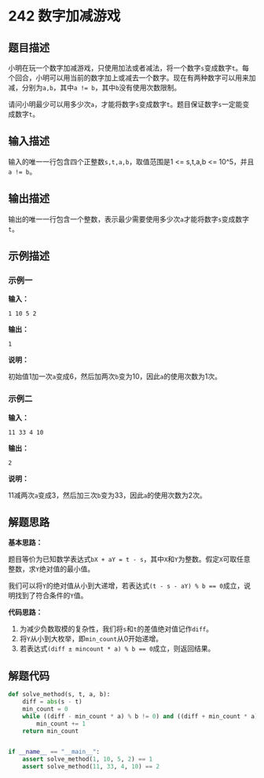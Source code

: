 # 242 数字加减游戏

## 题目描述

小明在玩一个数字加减游戏，只使用加法或者减法，将一个数字`s`变成数字`t`。每个回合，小明可以用当前的数字加上或减去一个数字。现在有两种数字可以用来加减，分别为`a,b`，其中`a != b`，其中`b`没有使用次数限制。

请问小明最少可以用多少次`a`，才能将数字`s`变成数字`t`。题目保证数字`s`一定能变成数字`t`。

## 输入描述

输入的唯一一行包含四个正整数`s,t,a,b`，取值范围是1 <= s,t,a,b <= 10^5，并且`a != b`。

## 输出描述

输出的唯一一行包含一个整数，表示最少需要使用多少次`a`才能将数字`s`变成数字`t`。

## 示例描述

### 示例一

**输入：**
```text
1 10 5 2
```

**输出：**
```text
1
```

**说明：**

初始值1加一次`a`变成6，然后加两次`b`变为10，因此`a`的使用次数为1次。

### 示例二

**输入：**
```text
11 33 4 10
```

**输出：**
```text
2
```

**说明：**

11减两次`a`变成3，然后加三次`b`变为33，因此`a`的使用次数为2次。

## 解题思路

**基本思路：**

题目等价为已知数学表达式`bX + aY = t - s`，其中`X`和`Y`为整数。假定`X`可取任意整数，求`Y`绝对值的最小值。

我们可以将`Y`的绝对值从小到大递增，若表达式`(t - s - aY) % b == 0`成立，说明找到了符合条件的`Y`值。

**代码思路：**

1. 为减少负数取模的复杂性，我们将`s`和`t`的差值绝对值记作`diff`。
2. 将`Y`从小到大枚举，即`min_count`从0开始递增。
3. 若表达式`(diff ± mincount * a) % b == 0`成立，则返回结果。

## 解题代码

```python
def solve_method(s, t, a, b):
    diff = abs(s - t)
    min_count = 0
    while ((diff - min_count * a) % b != 0) and ((diff + min_count * a) % b != 0):
        min_count += 1
    return min_count


if __name__ == "__main__":
    assert solve_method(1, 10, 5, 2) == 1
    assert solve_method(11, 33, 4, 10) == 2
```